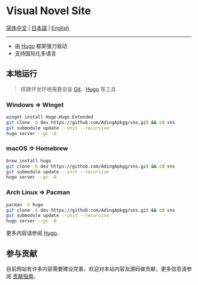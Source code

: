 # Visual Novel Site

[简体中文](README.zh.md) | [日本語](README.ja.md) | [English](README.md)

***

- 由 [Hugo](https://gohugo.io/) 框架强力驱动
- 支持国际化多语言

## 本地运行

> 搭建开发环境需要安装 [Git](https://git-scm.com/)、[Hugo](https://gohugo.io/) 等工具

### Windows => Winget

```sh
winget install Hugo.Hugo.Extended
git clone -b dev https://github.com/AdingApkgg/vns.git && cd vns
git submodule update --init --recursive
hugo server --gc -D
```

### macOS => Homebrew

```sh
brew install hugo
git clone -b dev https://github.com/AdingApkgg/vns.git && cd vns
git submodule update --init --recursive
hugo server --gc -D
```

### Arch Linux => Pacman

```sh
pacman -S hugo
git clone -b dev https://github.com/AdingApkgg/vns.git && cd vns
git submodule update --init --recursive
hugo server --gc -D
```

更多内容请参阅 [Hugo](https://gohugo.io/)..

## 参与贡献

目前网站有许多内容需要建设完善，欢迎对本站内容及源码做贡献，更多信息请参阅 [贡献指南](/content/zh/docs/postscript/contribute.md)。
